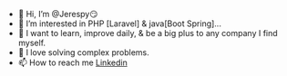 - 👋 Hi, I’m @Jerespy😏
- 👀 I’m interested in PHP [Laravel] & java[Boot Spring]...
- 🌱 I want to learn, improve daily, & be a big plus to any company I find myself.
- 💞️ I love solving complex problems.
- 📫 How to reach me [Linkedin](https://www.linkedin.com/in/osah-prince)

<!---
Jerespy/Jerespy is a ✨ special ✨ repository because its `README.md` (this file) appears on your GitHub profile.
You can click the Preview link to take a look at your changes.
Okay, we are good ✅ ✨
--->
